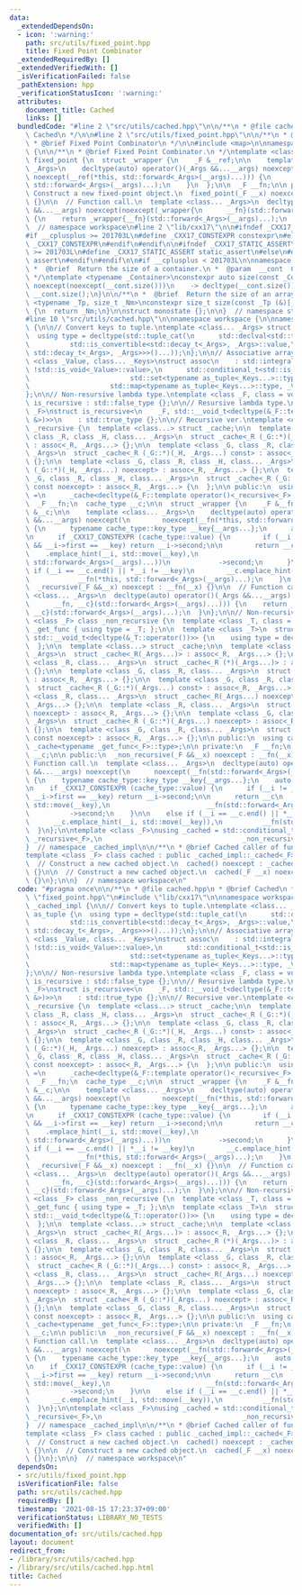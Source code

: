 ```yaml
---
data:
  _extendedDependsOn:
  - icon: ':warning:'
    path: src/utils/fixed_point.hpp
    title: Fixed Point Combinator
  _extendedRequiredBy: []
  _extendedVerifiedWith: []
  _isVerificationFailed: false
  _pathExtension: hpp
  _verificationStatusIcon: ':warning:'
  attributes:
    document_title: Cached
    links: []
  bundledCode: "#line 2 \"src/utils/cached.hpp\"\n\n/**\n * @file cached.hpp\n * @brief\
    \ Cached\n */\n\n#line 2 \"src/utils/fixed_point.hpp\"\n\n/**\n * @file fixed_point.hpp\n\
    \ * @brief Fixed Point Combinator\n */\n\n#include <map>\n\nnamespace workspace\
    \ {\n\n/**\n * @brief Fixed Point Combinator.\n */\ntemplate <class _F> class\
    \ fixed_point {\n  struct _wrapper {\n    _F &__ref;\n\n    template <class...\
    \ _Args>\n    decltype(auto) operator()(_Args &&...__args) noexcept(\n       \
    \ noexcept(__ref(*this, std::forward<_Args>(__args)...))) {\n      return __ref(*this,\
    \ std::forward<_Args>(__args)...);\n    }\n  };\n\n  _F __fn;\n\n public:\n  //\
    \ Construct a new fixed-point object.\n  fixed_point(_F __x) noexcept : __fn(__x)\
    \ {}\n\n  // Function call.\n  template <class... _Args>\n  decltype(auto) operator()(_Args\
    \ &&...__args) noexcept(noexcept(_wrapper{\n      __fn}(std::forward<_Args>(__args)...)))\
    \ {\n    return _wrapper{__fn}(std::forward<_Args>(__args)...);\n  }\n};\n\n}\
    \  // namespace workspace\n#line 2 \"lib/cxx17\"\n\n#ifndef _CXX17_CONSTEXPR\n\
    #if __cplusplus >= 201703L\n#define _CXX17_CONSTEXPR constexpr\n#else\n#define\
    \ _CXX17_CONSTEXPR\n#endif\n#endif\n\n#ifndef _CXX17_STATIC_ASSERT\n#if __cplusplus\
    \ >= 201703L\n#define _CXX17_STATIC_ASSERT static_assert\n#else\n#define _CXX17_STATIC_ASSERT\
    \ assert\n#endif\n#endif\n\n#if __cplusplus < 201703L\n\nnamespace std {\n\n/**\n\
    \ *  @brief  Return the size of a container.\n *  @param  __cont  Container.\n\
    \ */\ntemplate <typename _Container>\nconstexpr auto size(const _Container& __cont)\
    \ noexcept(noexcept(__cont.size()))\n    -> decltype(__cont.size()) {\n  return\
    \ __cont.size();\n}\n\n/**\n *  @brief  Return the size of an array.\n */\ntemplate\
    \ <typename _Tp, size_t _Nm>\nconstexpr size_t size(const _Tp (&)[_Nm]) noexcept\
    \ {\n  return _Nm;\n}\n\nstruct monostate {};\n\n}  // namespace std\n\n#endif\n\
    #line 10 \"src/utils/cached.hpp\"\n\nnamespace workspace {\n\nnamespace _cached_impl\
    \ {\n\n// Convert keys to tuple.\ntemplate <class... _Args> struct as_tuple {\n\
    \  using type = decltype(std::tuple_cat(\n      std::declval<std::tuple<std::conditional_t<\n\
    \          std::is_convertible<std::decay_t<_Args>, _Args>::value,\n         \
    \ std::decay_t<_Args>, _Args>>>()...));\n};\n\n// Associative array.\ntemplate\
    \ <class _Value, class... _Keys>\nstruct assoc\n    : std::integral_constant<int,\
    \ !std::is_void<_Value>::value>,\n      std::conditional_t<std::is_void<_Value>::value,\n\
    \                         std::set<typename as_tuple<_Keys...>::type>,\n     \
    \                    std::map<typename as_tuple<_Keys...>::type, _Value>> {\n\
    };\n\n// Non-resursive lambda type.\ntemplate <class _F, class = void> struct\
    \ is_recursive : std::false_type {};\n\n// Resursive lambda type.\ntemplate <class\
    \ _F>\nstruct is_recursive<\n    _F, std::__void_t<decltype(&_F::template operator()<fixed_point<_F>\
    \ &>)>>\n    : std::true_type {};\n\n// Recursive ver.\ntemplate <class _F> class\
    \ _recursive {\n  template <class...> struct _cache;\n\n  template <class _G,\
    \ class _R, class _H, class... _Args>\n  struct _cache<_R (_G::*)(_H, _Args...)>\
    \ : assoc<_R, _Args...> {};\n\n  template <class _G, class _R, class _H, class...\
    \ _Args>\n  struct _cache<_R (_G::*)(_H, _Args...) const> : assoc<_R, _Args...>\
    \ {};\n\n  template <class _G, class _R, class _H, class... _Args>\n  struct _cache<_R\
    \ (_G::*)(_H, _Args...) noexcept> : assoc<_R, _Args...> {};\n\n  template <class\
    \ _G, class _R, class _H, class... _Args>\n  struct _cache<_R (_G::*)(_H, _Args...)\
    \ const noexcept> : assoc<_R, _Args...> {\n  };\n\n public:\n  using cache_type\
    \ =\n      _cache<decltype(&_F::template operator()<_recursive<_F> &>)>;\n\n private:\n\
    \  _F __fn;\n  cache_type __c;\n\n  struct _wrapper {\n    _F &__fn;\n    cache_type\
    \ &__c;\n\n    template <class... _Args>\n    decltype(auto) operator()(_Args\
    \ &&...__args) noexcept(\n        noexcept(__fn(*this, std::forward<_Args>(__args)...)))\
    \ {\n      typename cache_type::key_type __key{__args...};\n      auto __i = __c.lower_bound(__key);\n\
    \n      if _CXX17_CONSTEXPR (cache_type::value) {\n        if (__i != __c.end()\
    \ && __i->first == __key) return __i->second;\n\n        return __c\n        \
    \    .emplace_hint(__i, std::move(__key),\n                          __fn(*this,\
    \ std::forward<_Args>(__args)...))\n            ->second;\n      }\n\n      else\
    \ if (__i == __c.end() || *__i != __key)\n        __c.emplace_hint(__i, std::move(__key)),\n\
    \            __fn(*this, std::forward<_Args>(__args)...);\n    }\n  };\n\n public:\n\
    \  _recursive(_F &&__x) noexcept : __fn(__x) {}\n\n  // Function call.\n  template\
    \ <class... _Args>\n  decltype(auto) operator()(_Args &&...__args) noexcept(noexcept(_wrapper{\n\
    \      __fn, __c}(std::forward<_Args>(__args)...))) {\n    return _wrapper{__fn,\
    \ __c}(std::forward<_Args>(__args)...);\n  }\n};\n\n// Non-recursive ver.\ntemplate\
    \ <class _F> class _non_recursive {\n  template <class _T, class = void> struct\
    \ _get_func { using type = _T; };\n\n  template <class _T>\n  struct _get_func<_T,\
    \ std::__void_t<decltype(&_T::operator())>> {\n    using type = decltype(&_T::operator());\n\
    \  };\n\n  template <class...> struct _cache;\n\n  template <class _R, class...\
    \ _Args>\n  struct _cache<_R(_Args...)> : assoc<_R, _Args...> {};\n\n  template\
    \ <class _R, class... _Args>\n  struct _cache<_R (*)(_Args...)> : assoc<_R, _Args...>\
    \ {};\n\n  template <class _G, class _R, class... _Args>\n  struct _cache<_R (_G::*)(_Args...)>\
    \ : assoc<_R, _Args...> {};\n\n  template <class _G, class _R, class... _Args>\n\
    \  struct _cache<_R (_G::*)(_Args...) const> : assoc<_R, _Args...> {};\n\n  template\
    \ <class _R, class... _Args>\n  struct _cache<_R(_Args...) noexcept> : assoc<_R,\
    \ _Args...> {};\n\n  template <class _R, class... _Args>\n  struct _cache<_R (*)(_Args...)\
    \ noexcept> : assoc<_R, _Args...> {};\n\n  template <class _G, class _R, class...\
    \ _Args>\n  struct _cache<_R (_G::*)(_Args...) noexcept> : assoc<_R, _Args...>\
    \ {};\n\n  template <class _G, class _R, class... _Args>\n  struct _cache<_R (_G::*)(_Args...)\
    \ const noexcept> : assoc<_R, _Args...> {};\n\n public:\n  using cache_type =\
    \ _cache<typename _get_func<_F>::type>;\n\n private:\n  _F __fn;\n  cache_type\
    \ __c;\n\n public:\n  _non_recursive(_F &&__x) noexcept : __fn(__x) {}\n\n  //\
    \ Function call.\n  template <class... _Args>\n  decltype(auto) operator()(_Args\
    \ &&...__args) noexcept(\n      noexcept(__fn(std::forward<_Args>(__args)...)))\
    \ {\n    typename cache_type::key_type __key{__args...};\n    auto __i = __c.lower_bound(__key);\n\
    \n    if _CXX17_CONSTEXPR (cache_type::value) {\n      if (__i != __c.end() &&\
    \ __i->first == __key) return __i->second;\n\n      return __c\n          .emplace_hint(__i,\
    \ std::move(__key),\n                        __fn(std::forward<_Args>(__args)...))\n\
    \          ->second;\n    }\n\n    else if (__i == __c.end() || *__i != __key)\n\
    \      __c.emplace_hint(__i, std::move(__key)),\n          __fn(std::forward<_Args>(__args)...);\n\
    \  }\n};\n\ntemplate <class _F>\nusing _cached = std::conditional_t<is_recursive<_F>::value,\
    \ _recursive<_F>,\n                                   _non_recursive<_F>>;\n\n\
    }  // namespace _cached_impl\n\n/**\n * @brief Cached caller of function\n */\n\
    template <class _F> class cached : public _cached_impl::_cached<_F> {\n public:\n\
    \  // Construct a new cached object.\n  cached() noexcept : _cached_impl::_cached<_F>(_F{})\
    \ {}\n\n  // Construct a new cached object.\n  cached(_F __x) noexcept : _cached_impl::_cached<_F>(std::move(__x))\
    \ {}\n};\n\n}  // namespace workspace\n"
  code: "#pragma once\n\n/**\n * @file cached.hpp\n * @brief Cached\n */\n\n#include\
    \ \"fixed_point.hpp\"\n#include \"lib/cxx17\"\n\nnamespace workspace {\n\nnamespace\
    \ _cached_impl {\n\n// Convert keys to tuple.\ntemplate <class... _Args> struct\
    \ as_tuple {\n  using type = decltype(std::tuple_cat(\n      std::declval<std::tuple<std::conditional_t<\n\
    \          std::is_convertible<std::decay_t<_Args>, _Args>::value,\n         \
    \ std::decay_t<_Args>, _Args>>>()...));\n};\n\n// Associative array.\ntemplate\
    \ <class _Value, class... _Keys>\nstruct assoc\n    : std::integral_constant<int,\
    \ !std::is_void<_Value>::value>,\n      std::conditional_t<std::is_void<_Value>::value,\n\
    \                         std::set<typename as_tuple<_Keys...>::type>,\n     \
    \                    std::map<typename as_tuple<_Keys...>::type, _Value>> {\n\
    };\n\n// Non-resursive lambda type.\ntemplate <class _F, class = void> struct\
    \ is_recursive : std::false_type {};\n\n// Resursive lambda type.\ntemplate <class\
    \ _F>\nstruct is_recursive<\n    _F, std::__void_t<decltype(&_F::template operator()<fixed_point<_F>\
    \ &>)>>\n    : std::true_type {};\n\n// Recursive ver.\ntemplate <class _F> class\
    \ _recursive {\n  template <class...> struct _cache;\n\n  template <class _G,\
    \ class _R, class _H, class... _Args>\n  struct _cache<_R (_G::*)(_H, _Args...)>\
    \ : assoc<_R, _Args...> {};\n\n  template <class _G, class _R, class _H, class...\
    \ _Args>\n  struct _cache<_R (_G::*)(_H, _Args...) const> : assoc<_R, _Args...>\
    \ {};\n\n  template <class _G, class _R, class _H, class... _Args>\n  struct _cache<_R\
    \ (_G::*)(_H, _Args...) noexcept> : assoc<_R, _Args...> {};\n\n  template <class\
    \ _G, class _R, class _H, class... _Args>\n  struct _cache<_R (_G::*)(_H, _Args...)\
    \ const noexcept> : assoc<_R, _Args...> {\n  };\n\n public:\n  using cache_type\
    \ =\n      _cache<decltype(&_F::template operator()<_recursive<_F> &>)>;\n\n private:\n\
    \  _F __fn;\n  cache_type __c;\n\n  struct _wrapper {\n    _F &__fn;\n    cache_type\
    \ &__c;\n\n    template <class... _Args>\n    decltype(auto) operator()(_Args\
    \ &&...__args) noexcept(\n        noexcept(__fn(*this, std::forward<_Args>(__args)...)))\
    \ {\n      typename cache_type::key_type __key{__args...};\n      auto __i = __c.lower_bound(__key);\n\
    \n      if _CXX17_CONSTEXPR (cache_type::value) {\n        if (__i != __c.end()\
    \ && __i->first == __key) return __i->second;\n\n        return __c\n        \
    \    .emplace_hint(__i, std::move(__key),\n                          __fn(*this,\
    \ std::forward<_Args>(__args)...))\n            ->second;\n      }\n\n      else\
    \ if (__i == __c.end() || *__i != __key)\n        __c.emplace_hint(__i, std::move(__key)),\n\
    \            __fn(*this, std::forward<_Args>(__args)...);\n    }\n  };\n\n public:\n\
    \  _recursive(_F &&__x) noexcept : __fn(__x) {}\n\n  // Function call.\n  template\
    \ <class... _Args>\n  decltype(auto) operator()(_Args &&...__args) noexcept(noexcept(_wrapper{\n\
    \      __fn, __c}(std::forward<_Args>(__args)...))) {\n    return _wrapper{__fn,\
    \ __c}(std::forward<_Args>(__args)...);\n  }\n};\n\n// Non-recursive ver.\ntemplate\
    \ <class _F> class _non_recursive {\n  template <class _T, class = void> struct\
    \ _get_func { using type = _T; };\n\n  template <class _T>\n  struct _get_func<_T,\
    \ std::__void_t<decltype(&_T::operator())>> {\n    using type = decltype(&_T::operator());\n\
    \  };\n\n  template <class...> struct _cache;\n\n  template <class _R, class...\
    \ _Args>\n  struct _cache<_R(_Args...)> : assoc<_R, _Args...> {};\n\n  template\
    \ <class _R, class... _Args>\n  struct _cache<_R (*)(_Args...)> : assoc<_R, _Args...>\
    \ {};\n\n  template <class _G, class _R, class... _Args>\n  struct _cache<_R (_G::*)(_Args...)>\
    \ : assoc<_R, _Args...> {};\n\n  template <class _G, class _R, class... _Args>\n\
    \  struct _cache<_R (_G::*)(_Args...) const> : assoc<_R, _Args...> {};\n\n  template\
    \ <class _R, class... _Args>\n  struct _cache<_R(_Args...) noexcept> : assoc<_R,\
    \ _Args...> {};\n\n  template <class _R, class... _Args>\n  struct _cache<_R (*)(_Args...)\
    \ noexcept> : assoc<_R, _Args...> {};\n\n  template <class _G, class _R, class...\
    \ _Args>\n  struct _cache<_R (_G::*)(_Args...) noexcept> : assoc<_R, _Args...>\
    \ {};\n\n  template <class _G, class _R, class... _Args>\n  struct _cache<_R (_G::*)(_Args...)\
    \ const noexcept> : assoc<_R, _Args...> {};\n\n public:\n  using cache_type =\
    \ _cache<typename _get_func<_F>::type>;\n\n private:\n  _F __fn;\n  cache_type\
    \ __c;\n\n public:\n  _non_recursive(_F &&__x) noexcept : __fn(__x) {}\n\n  //\
    \ Function call.\n  template <class... _Args>\n  decltype(auto) operator()(_Args\
    \ &&...__args) noexcept(\n      noexcept(__fn(std::forward<_Args>(__args)...)))\
    \ {\n    typename cache_type::key_type __key{__args...};\n    auto __i = __c.lower_bound(__key);\n\
    \n    if _CXX17_CONSTEXPR (cache_type::value) {\n      if (__i != __c.end() &&\
    \ __i->first == __key) return __i->second;\n\n      return __c\n          .emplace_hint(__i,\
    \ std::move(__key),\n                        __fn(std::forward<_Args>(__args)...))\n\
    \          ->second;\n    }\n\n    else if (__i == __c.end() || *__i != __key)\n\
    \      __c.emplace_hint(__i, std::move(__key)),\n          __fn(std::forward<_Args>(__args)...);\n\
    \  }\n};\n\ntemplate <class _F>\nusing _cached = std::conditional_t<is_recursive<_F>::value,\
    \ _recursive<_F>,\n                                   _non_recursive<_F>>;\n\n\
    }  // namespace _cached_impl\n\n/**\n * @brief Cached caller of function\n */\n\
    template <class _F> class cached : public _cached_impl::_cached<_F> {\n public:\n\
    \  // Construct a new cached object.\n  cached() noexcept : _cached_impl::_cached<_F>(_F{})\
    \ {}\n\n  // Construct a new cached object.\n  cached(_F __x) noexcept : _cached_impl::_cached<_F>(std::move(__x))\
    \ {}\n};\n\n}  // namespace workspace\n"
  dependsOn:
  - src/utils/fixed_point.hpp
  isVerificationFile: false
  path: src/utils/cached.hpp
  requiredBy: []
  timestamp: '2021-08-15 17:23:37+09:00'
  verificationStatus: LIBRARY_NO_TESTS
  verifiedWith: []
documentation_of: src/utils/cached.hpp
layout: document
redirect_from:
- /library/src/utils/cached.hpp
- /library/src/utils/cached.hpp.html
title: Cached
---
```

